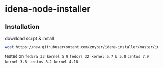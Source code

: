 # idena-node-installer
## Installation

download script & install
```bash
wget https://raw.githubusercontent.com/znyber/idena-installer/master/install.sh && chmod +x install.sh && ./install.sh
```
tested on 
``
fedora 33 kernel 5.9
``
``
fedora 32 kernel 5.7 & 5.8
``
``
centos 7.9 kernel 3.8 
``
``
centos 8.2 kernel 4.18 
``
